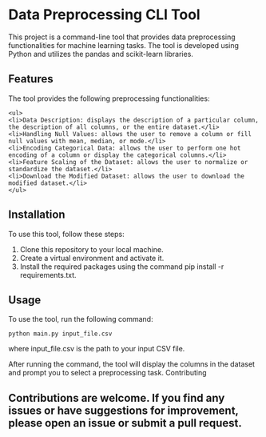 # Data Preprocessing CLI Tool

This project is a command-line tool that provides data preprocessing functionalities for machine learning tasks. The tool is developed using Python and utilizes the pandas and scikit-learn libraries.
## Features

The tool provides the following preprocessing functionalities:
    
    <ul>
    <li>Data Description: displays the description of a particular column, the description of all columns, or the entire dataset.</li>
    <li>Handling Null Values: allows the user to remove a column or fill null values with mean, median, or mode.</li>
    <li>Encoding Categorical Data: allows the user to perform one hot encoding of a column or display the categorical columns.</li>
    <li>Feature Scaling of the Dataset: allows the user to normalize or standardize the dataset.</li>
    <li>Download the Modified Dataset: allows the user to download the modified dataset.</li>
    </ul>

## Installation

To use this tool, follow these steps:
    <ol>
    <li>Clone this repository to your local machine.</li>
    <li>Create a virtual environment and activate it.</li>
    <li>Install the required packages using the command pip install -r requirements.txt.</li>
    </ol>
## Usage

To use the tool, run the following command:

`python main.py input_file.csv`

where input_file.csv is the path to your input CSV file.

After running the command, the tool will display the columns in the dataset and prompt you to select a preprocessing task.
Contributing

## Contributions are welcome. If you find any issues or have suggestions for improvement, please open an issue or submit a pull request.
